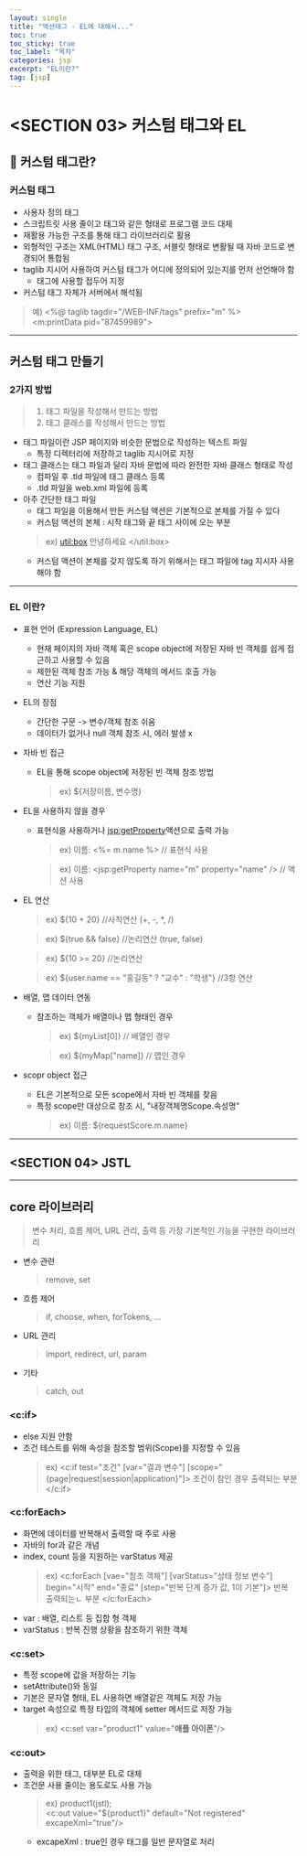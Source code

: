```yaml
---
layout: single
title: "액션태그 - EL에 대해서..."
toc: true
toc_sticky: true
toc_label: "목차"
categories: jsp
excerpt: "EL이란?"
tag: [jsp]
---
```


# <SECTION 03> 커스텀 태그와 EL

## 📘 커스텀 태그란?

### 커스텀 태그
- 사용자 정의 태그
- 스크립트릿 사용 줄이고 태그와 같은 형태로 프로그램 코드 대체
- 재활용 가능한 구조를 통해 태그 라이브러리로 활용
- 외형적인 구조는 XML(HTML) 태그 구조, 서블릿 형태로 변활될 때 자바 코드로 변경되어 통합됨
- taglib 지시어 사용하여 커스텀 태그가 어디에 정의되어 있는지를 먼저 선언해야 함
  - 태그에 사용할 접두어 지정
- 커스텀 태그 자체가 서버에서 해석됨
> 예) <%@ taglib tagdir="/WEB-INF/tags" prefix="m" %>  
<m:printData pid="87459989">  

---
## 커스텀 태그 만들기
### 2가지 방법
> 1. 태그 파일을 작성해서 만드는 방법
> 2. 태그 클래스를 작성해서 만드는 방법

- 태그 파일이란 JSP 페이지와 비슷한 문법으로 작성하는 텍스트 파일
  - 특정 디렉터리에 저장하고 taglib 지시어로 지정
- 태그 클래스는 태그 파일과 달리 자바 문법에 따라 완전한 자바 클래스 형태로 작성
  - 컴파일 후 .tld 파일에 태그 클래스 등록
  - .tld 파일을 web.xml 파일에 등록
- 아주 간단한 태그 파일
    - 태그 파일을 이용해서 만든 커스텀 액션은 기본적으로 본체를 가질 수 있다
    - 커스텀 액션의 본체 : 시작 태그와 끝 태그 사이에 오는 부분  
    > ex) <util:box> 안녕하세요 </util:box>
    - 커스텀 액션이 본체를 갖지 않도록 하기 위해서는 태그 파일에 tag 지시자 사용해야 함

---

### EL 이란?
- 표현 언어 (Expression Language, EL)
  - 현재 페이지의 자바 객체 혹은 scope object에 저장된 자바 빈 객체를 쉽게 접근하고 사용할 수 있음
  - 제한된 객체 참조 가능 & 해당 객체의 메서드 호출 가능
  - 연산 기능 지원

- EL의 장점
  - 간단한 구문 -> 변수/객체 참조 쉬움
  - 데이터가 없거나 null 객체 참조 시, 에러 발생 x
- 자바 빈 접근
  - EL을 통해 scope object에 저장된 빈 객체 참조 방법
    > ex) ${저장이름, 변수명}
- EL을 사용하지 않을 경우
  - 표현식을 사용하거나 <jsp:getProperty>액션으로 출력 가능
    > ex) 이름: <%= m.name %> // 표현식 사용  

    > ex) 이름: <jsp:getProperty name="m" property="name" /> // 액션 사용  
- EL 연산
  > ex) ${10 + 20} //사칙연산 (+, -, *, /)  

  > ex) ${true && false} //논리연산 (true, false)  

  > ex) ${10 >= 20} //논리연산  

  > ex) ${user.name == "홍길동" ? "교수" : "학생"} //3항 연산

- 배열, 맵 데이터 연동
  - 참조하는 객체가 배열이나 맵 형태인 경우
    > ex) ${myList[0]} // 배열인 경우  

    > ex) ${myMap["name]} // 맵인 경우
- scopr object 접근
  - EL은 기본적으로 모든 scope에서 자바 빈 객체를 찾음
  - 특정 scope만 대상으로 참조 시, "내장객체명Scope.속성명"
    > ex) 이름: ${requestScore.m.name}

---

## <SECTION 04> JSTL


---

## core 라이브러리
> 변수 처리, 흐름 제어, URL 관리, 출력 등 가장 기본적인 기능을 구현한 라이브러리  
- 변수 관련  
    > remove, set  
- 흐름 제어  
    > if, choose, when, forTokens, ...  
- URL 관리  
    > import, redirect, url, param  
- 기타  
    > catch, out  

### <c:if>
  - else 지원 안함
  - 조건 테스트를 위해 속성을 참조할 범위(Scope)를 지정할 수 있음
      > ex) <c:if test="조건" [var="결과 변수"] [scope="{page|request|session|application}"]> 조건이 참인 경우 출력되는 부분 </c:if> 

### <c:forEach>
  - 화면에 데이터를 반복해서 출력할 때 주로 사용
  - 자바의 for과 같은 개념
  - index, count 등을 지원하는 varStatus 제공
    > ex) <c:forEach [vae="참조 객체"] [varStatus="상태 정보 변수"] begin="시작" end="종료" [step="반복 단계 증가 값, 1이 기본"]> 반복 출력되는ㄴ 부분 </c:forEach>  
  - var : 배열, 리스트 등 집합 형 객체
  - varStatus : 반복 진행 상황을 참조하기 위한 객체

### <c:set>
  - 특정 scope에 값을 저장하는 기능
  - setAttribute()와 동일
  - 기본은 문자열 형태, EL 사용하면 배열같은 객체도 저장 가능
  - target 속성으로 특정 타입의 객체에 setter 메서드로 저장 가능
    > ex) <c:set var="product1" value="<b>애플 아이폰</b>"/>   
### <c:out>
  - 출력을 위한 태그, 대부분 EL로 대체
  - 조건문 사용 줄이는 용도로도 사용 가능
    > ex) product1(jstl);  
     <c:out value="${product1}" default="Not registered" excapeXml="true"/>
     - excapeXml : true인 경우 태그를 일반 문자열로 처리